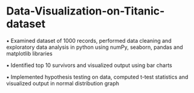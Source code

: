 # Data-Visualization-on-Titanic-dataset
▪ Examined dataset of 1000 records, performed data cleaning and exploratory data analysis in python using numPy, seaborn, pandas and matplotlib libraries

▪ Identified top 10 survivors and visualized output using bar charts

▪ Implemented hypothesis testing on data, computed t-test statistics and visualized output in normal distribution graph
